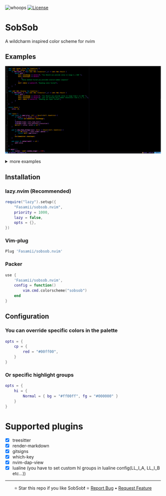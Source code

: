 ![whoops](https://img.shields.io/github/stars/Fasamii/sobsob.nvim?style=flat-square)
[![License](https://img.shields.io/github/license/Fasamii/sobsob.nvim?style=for-the-badge)](LICENSE)
# SobSob
A wildcharm inspired color scheme for nvim
## Examples
![Rust Example](examples/Rust.png)

<details>
<summary>more examples</summary>

![Js-Ts Example](examples/Js.png)
![C Example](examples/C.png)
![Hypr Example](examples/Hypr.png)

</details>

## Installation 
### lazy.nvim (Recommended)
```lua
require("lazy").setup({
    "Fasamii/sobsob.nvim",
    priority = 1000,
    lazy = false,
    opts = {},
})
```
### Vim-plug
```lua
Plug 'Fasamii/sobsob.nvim'
```
### Packer
```lua
use {
    'Fasamii/sobsob.nvim',
    config = function()
        vim.cmd.colorscheme("sobsob")
    end
}
```
## Configuration
### You can override specific colors in the palette
```lua
opts = {
    cp = {
        red = "#00ff00",
    }
}

```
### Or specific highlight groups
```lua
opts = {
    hi = {
        Normal = { bg = "#ff00ff", fg = "#000000" }
    }
}
```
# Supported plugins
- [x] treesitter
- [x] render-markdown
- [x] gitsigns
- [x] which-key
- [x] nvim-dap-view
- [x] lualine (you have to set custom hl groups in lualine config(LL_I_A, LL_I_B etc...))

---

<div align="center">

⭐ Star this repo if you like SobSob❗ ⭐
[Report Bug](https://github.com/Fasamii/sobsob.nvim/issues) • [Request Feature](https://github.com/Fasamii/sobsob.nvim/issues)

</div>
